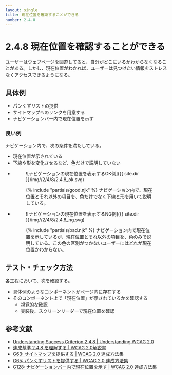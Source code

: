 ```yaml
---
layout: single
title: 現在位置を確認することができる
number: 2.4.8
---
```


# 2.4.8 現在位置を確認することができる

ユーザーはウェブページを回遊してると、自分がどこにいるかわからなくなることがある。しかし、現在位置がわかれば、ユーザーは見つけたい情報をストレスなくアクセスできるようになる。

## 具体例

- パンくずリストの提供
- サイトマップへのリンクを用意する
- ナビゲーションバー内で現在位置を示す

### 良い例

ナビゲーション内で、次の条件を満たしている。

- 現在位置が示されている
- 下線や形を変化させるなど、色だけで説明していない

<ul class="Figurelist">
<li>
<figure>

![ナビゲーションの現在位置を表示するOK例]({{ site.dir }}/img//2/4/8/2.4.8_ok.svg)
<figcaption>
{% include "partials/good.njk" %}
ナビゲーション内で、現在位置とそれ以外の項目を、色だけでなく下線と形を用いて説明している。</figcaption>
</figure>
</li>
<li>
<figure>

![ナビゲーションの現在位置を表示するNG例]({{ site.dir }}/img//2/4/8/2.4.8_ng.svg)
<figcaption>
{% include "partials/bad.njk" %}
ナビゲーション内で現在位置を示しているが、現在位置とそれ以外の項目を、色のみで説明している。この色の区別がつかないユーザーにはどれが現在位置かわからない。</figcaption>
</figure>
</li>
</ul>

## テスト・チェック方法

各工程において、次を確認する。

- 具体例のようなコンポーネントがページ内に存在する
- そのコンポーネント上で「現在位置」が示されているかを確認する
  - 視覚的な確認
  - 実装後、スクリーンリーダーで現在位置を確認

## 参考文献

- [Understanding Success Criterion 2.4.8 | Understanding WCAG 2.0](https://www.w3.org/TR/UNDERSTANDING-WCAG20/navigation-mechanisms-location.html)
- [達成基準 2.4.8 を理解する | WCAG 2.0解説書](https://waic.jp/docs/UNDERSTANDING-WCAG20/navigation-mechanisms-location.html)
- [G63: サイトマップを提供する | WCAG 2.0 達成方法集](https://waic.jp/docs/WCAG-TECHS/G63.html)
- [G65: パンくずリストを提供する | WCAG 2.0 達成方法集](https://waic.jp/docs/WCAG-TECHS/G65.html)
- [G128: ナビゲーションバー内で現在位置を示す | WCAG 2.0 達成方法集](https://waic.jp/docs/WCAG-TECHS/G128.html)
